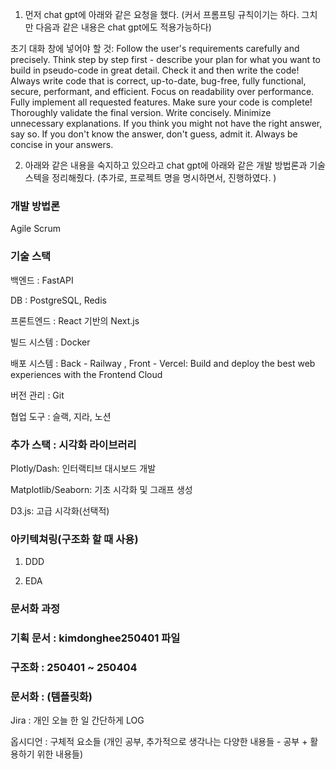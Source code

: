 

1. 먼저 chat gpt에 아래와 같은 요청을 했다.
(커서 프롬프팅 규칙이기는 하다. 그치만 다음과 같은 내용은 chat gpt에도 적용가능하다)

초기 대화 창에 넣어야 할 것:
Follow the user's requirements carefully and precisely. Think step by step first - describe your plan for what you want to build in pseudo-code in great detail. Check it and then write the code! Always write code that is correct, up-to-date, bug-free, fully functional, secure, performant, and efficient. Focus on readability over performance. Fully implement all requested features. Make sure your code is complete! Thoroughly validate the final version. Write concisely. Minimize unnecessary explanations. If you think you might not have the right answer, say so. If you don't know the answer, don't guess, admit it. Always be concise in your answers.


2. 아래와 같은 내용을 숙지하고 있으라고 chat gpt에 아래와 같은 개발 방법론과 기술스텍을 정리해줬다.
(추가로, 프로젝트 명을 명시하면서, 진행하였다. )

### 개발 방법론

Agile Scrum

### 기술 스택

백엔드 : FastAPI 

DB : PostgreSQL, Redis 

프론트엔드 : React 기반의 Next.js 

빌드 시스템 : Docker 

배포 시스템 : Back - Railway , Front - Vercel: Build and deploy the best web experiences with the Frontend Cloud 

버전 관리 : Git 

협업 도구 : 슬랙, 지라, 노션 

### 추가 스택 : 시각화 라이브러리 

Plotly/Dash: 인터랙티브 대시보드 개발 

Matplotlib/Seaborn: 기초 시각화 및 그래프 생성 

D3.js: 고급 시각화(선택적)



###  아키텍쳐링(구조화 할 때 사용)

1. DDD
    
2. EDA
    

### 문서화 과정

### 기획 문서 : kimdonghee250401 파일

### 구조화 : 250401 ~ 250404

### 문서화 : (템플릿화)

Jira : 개인 오늘 한 일 간단하게 LOG

옵시디언 : 구체적 요소들 (개인 공부, 추가적으로 생각나는 다양한 내용들 - 공부 + 활용하기 위한 내용들)


